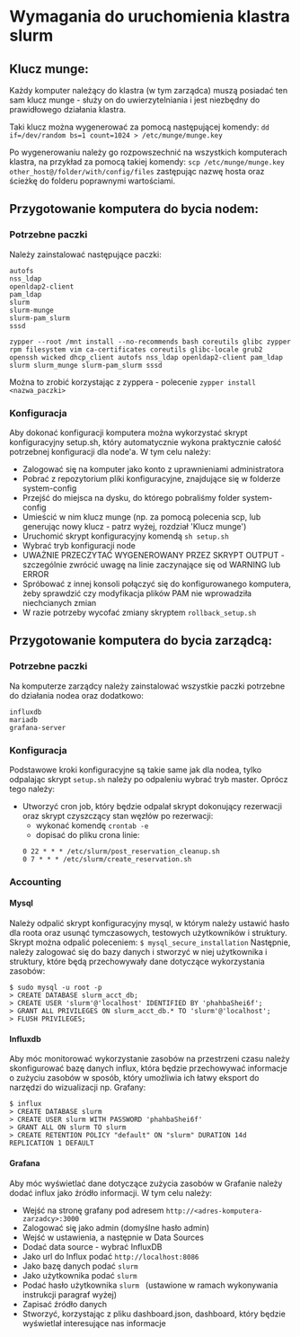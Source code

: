 # Wymagania do uruchomienia klastra slurm
  
## Klucz munge:
Każdy komputer należący do klastra (w tym zarządca) muszą posiadać ten sam klucz munge - służy on do uwierzytelniania i jest niezbędny do prawidłowego działania klastra.

Taki klucz można wygenerować za pomocą następującej komendy: ```dd if=/dev/random bs=1 count=1024 > /etc/munge/munge.key```

Po wygenerowaniu należy go rozpowszechnić na wszystkich komputerach klastra, na przykład za pomocą takiej komendy:  ```scp /etc/munge/munge.key other_host@/folder/with/config/files``` 
zastępując nazwę hosta oraz ścieżkę do folderu poprawnymi wartościami.
     
## Przygotowanie komputera do bycia nodem:
### Potrzebne paczki
Należy zainstalować następujące paczki:
```
autofs
nss_ldap
openldap2-client
pam_ldap
slurm
slurm-munge
slurm-pam_slurm
sssd

zypper --root /mnt install --no-recommends bash coreutils glibc zypper rpm filesystem vim ca-certificates coreutils glibc-locale grub2 openssh wicked dhcp_client autofs nss_ldap openldap2-client pam_ldap slurm slurm_munge slurm-pam_slurm sssd
```
Można to zrobić korzystając z zyppera - polecenie ```zypper install <nazwa_paczki>```
     
### Konfiguracja
Aby dokonać konfiguracji komputera można wykorzystać skrypt konfiguracyjny setup.sh, który automatycznie wykona praktycznie całość potrzebnej konfiguracji dla node'a.
W tym celu należy:
- Zalogować się na komputer jako konto z uprawnieniami administratora
- Pobrać z repozytorium pliki konfiguracyjne, znajdujące się w folderze system-config
- Przejść do miejsca na dysku, do którego pobraliśmy folder system-config
- Umieścić w nim klucz munge (np. za pomocą polecenia scp, lub generując nowy klucz - patrz wyżej, rozdział 'Klucz munge')
- Uruchomić skrypt konfiguracyjny komendą ```sh setup.sh```
- Wybrać tryb konfiguracji node
- UWAŻNIE PRZECZYTAĆ WYGENEROWANY PRZEZ SKRYPT OUTPUT - szczególnie zwrócić uwagę na linie zaczynające się od WARNING lub ERROR
- Spróbować z innej konsoli połączyć się do konfigurowanego komputera, żeby sprawdzić czy modyfikacja plików PAM nie wprowadziła niechcianych zmian
- W razie potrzeby wycofać zmiany skryptem ```rollback_setup.sh```

## Przygotowanie komputera do bycia zarządcą:
### Potrzebne paczki
Na komputerze zarządcy należy zainstalować wszystkie paczki potrzebne do działania nodea oraz dodatkowo:
```
influxdb
mariadb
grafana-server
```
     
### Konfiguracja
Podstawowe kroki konfiguracyjne są takie same jak dla nodea, tylko odpalając skrypt ```setup.sh``` należy po odpaleniu wybrać tryb master. Oprócz tego należy:
- Utworzyć cron job, który będzie odpalał skrypt dokonujący rezerwacji oraz skrypt czyszczący stan węzłów po rezerwacji:
  - wykonać komendę ```crontab -e```
  - dopisać do pliku crona linie:
  ```
  0 22 * * * /etc/slurm/post_reservation_cleanup.sh
  0 7 * * * /etc/slurm/create_reservation.sh
  ```

### Accounting
#### Mysql
Należy odpalić skrypt konfiguracyjny mysql, w którym należy ustawić hasło dla roota oraz usunąć tymczasowych, testowych użytkowników i struktury.
Skrypt można odpalić poleceniem:
```$ mysql_secure_installation```
Następnie, należy zalogować się do bazy danych i stworzyć w niej użytkownika i struktury, które będą przechowywały dane dotyczące wykorzystania zasobów:
```
$ sudo mysql -u root -p
> CREATE DATABASE slurm_acct_db;
> CREATE USER 'slurm'@'localhost' IDENTIFIED BY 'phahbaShei6f';
> GRANT ALL PRIVILEGES ON slurm_acct_db.* TO 'slurm'@'localhost';
> FLUSH PRIVILEGES;
```

#### Influxdb
Aby móc monitorować wykorzystanie zasobów na przestrzeni czasu należy skonfigurować bazę danych influx, która będzie przechowywać informacje o zużyciu zasobów
w sposób, który umożliwia ich łatwy eksport do narzędzi do wizualizacji np. Grafany:
```
$ influx
> CREATE DATABASE slurm
> CREATE USER slurm WITH PASSWORD 'phahbaShei6f'
> GRANT ALL ON slurm TO slurm
> CREATE RETENTION POLICY "default" ON "slurm" DURATION 14d REPLICATION 1 DEFAULT
```

#### Grafana
Aby móc wyświetlać dane dotyczące zużycia zasobów w Grafanie należy dodać influx jako źródło informacji. W tym celu należy:
- Wejść na stronę grafany pod adresem ```http://<adres-komputera-zarzadcy>:3000```
- Zalogować się jako admin (domyślne hasło admin)
- Wejść w ustawienia, a następnie w Data Sources
- Dodać data source - wybrać InfluxDB
- Jako url do Influx podać ```http://localhost:8086```
- Jako bazę danych podać ```slurm```
- Jako użytkownika podać ```slurm```
- Podać hasło użytkownika ```slurm ``` (ustawione w ramach wykonywania instrukcji paragraf wyżej)
- Zapisać źródło danych
- Stworzyć, korzystając z pliku dashboard.json, dashboard, który będzie wyświetlał interesujące nas informacje
